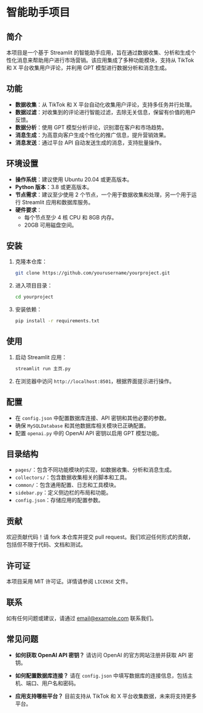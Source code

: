 # 智能助手项目

## 简介
本项目是一个基于 Streamlit 的智能助手应用，旨在通过数据收集、分析和生成个性化消息来帮助用户进行市场营销。该应用集成了多种功能模块，支持从 TikTok 和 X 平台收集用户评论，并利用 GPT 模型进行数据分析和消息生成。

## 功能
- **数据收集**：从 TikTok 和 X 平台自动化收集用户评论，支持多任务并行处理。
- **数据过滤**：对收集到的评论进行智能过滤，去除无关信息，保留有价值的用户反馈。
- **数据分析**：使用 GPT 模型分析评论，识别潜在客户和市场趋势。
- **消息生成**：为高意向客户生成个性化的推广信息，提升营销效果。
- **消息发送**：通过平台 API 自动发送生成的消息，支持批量操作。

## 环境设置
- **操作系统**：建议使用 Ubuntu 20.04 或更高版本。
- **Python 版本**：3.8 或更高版本。
- **节点需求**：建议至少使用 2 个节点，一个用于数据收集和处理，另一个用于运行 Streamlit 应用和数据库服务。
- **硬件要求**：
  - 每个节点至少 4 核 CPU 和 8GB 内存。
  - 20GB 可用磁盘空间。

## 安装
1. 克隆本仓库：
   ```bash
   git clone https://github.com/yourusername/yourproject.git
   ```
2. 进入项目目录：
   ```bash
   cd yourproject
   ```
3. 安装依赖：
   ```bash
   pip install -r requirements.txt
   ```

## 使用
1. 启动 Streamlit 应用：
   ```bash
   streamlit run 主页.py
   ```
2. 在浏览器中访问 `http://localhost:8501`，根据界面提示进行操作。

## 配置
- 在 `config.json` 中配置数据库连接、API 密钥和其他必要的参数。
- 确保 `MySQLDatabase` 和其他数据库相关模块已正确配置。
- 配置 `openai.py` 中的 OpenAI API 密钥以启用 GPT 模型功能。

## 目录结构
- `pages/`：包含不同功能模块的实现，如数据收集、分析和消息生成。
- `collectors/`：包含数据收集相关的脚本和工具。
- `common/`：包含通用配置、日志和工具模块。
- `sidebar.py`：定义侧边栏的布局和功能。
- `config.json`：存储应用的配置参数。

## 贡献
欢迎贡献代码！请 fork 本仓库并提交 pull request。我们欢迎任何形式的贡献，包括但不限于代码、文档和测试。

## 许可证
本项目采用 MIT 许可证。详情请参阅 `LICENSE` 文件。

## 联系
如有任何问题或建议，请通过 [email@example.com](mailto:email@example.com) 联系我们。

## 常见问题
- **如何获取 OpenAI API 密钥？**
  请访问 OpenAI 的官方网站注册并获取 API 密钥。

- **如何配置数据库连接？**
  请在 `config.json` 中填写数据库的连接信息，包括主机、端口、用户名和密码。

- **应用支持哪些平台？**
  目前支持从 TikTok 和 X 平台收集数据，未来将支持更多平台。

